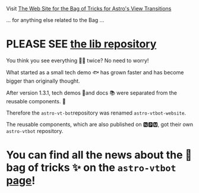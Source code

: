 Visit [The Web Site for the Bag of Tricks for Astro's View Transitions](https://events-3bg.pages.dev)

... for anything else related to the Bag ...

# PLEASE SEE [the lib repository](https://github.com/martrapp/astro-vtbot#readme)

You think you see everything 👀👀 twice? No need to worry!

What started as a small tech demo 🐟 has grown faster and has become bigger than originally thought.

After version 1.3.1, tech demos 🦘and docs 📚 were separated from the reusable components. 🧹

Therefore the `astro-vt-bot`repository was renamed `astro-vtbot-website`.

The reusable components, which are also published on 🅽🅿🅼, got their own `astro-vtbot` repository.

# You can find all the news about the 👜 bag of tricks ✨ on the `astro-vtbot` [page](https://github.com/martrapp/astro-vtbot/#readme)!
